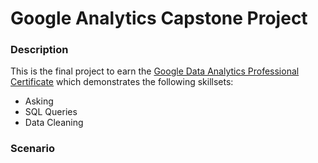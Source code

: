 # Google Analytics Capstone Project

### Description
This is the final project to earn the [Google Data Analytics Professional Certificate](https://www.coursera.org/professional-certificates/google-data-analytics?utm_source=google&utm_medium=institutions&utm_campaign=gwgsite) which demonstrates the following skillsets:
* Asking
* SQL Queries
* Data Cleaning

### Scenario


